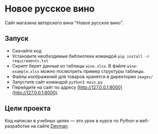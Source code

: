 # Новое русское вино

Сайт магазина авторского вина "Новое русское вино".

## Запуск

- Скачайте код
- Установите необходимые библиотеки командой `pip install -r requirements.txt`
- Скрипт берет данные из таблицы `wine.xlsx`. В файле `wine-example.xlsx`
  можно посмотреть пример структуры таблицы.
- Файлы изображений для товаров хранятся в директории `images/`  
- Запустите сайт командой `python3 main.py`
- Перейдите на сайт по адресу [http://127.0.0.1:8000](http://127.0.0.1:8000).

## Цели проекта

Код написан в учебных целях — это урок в курсе по Python и веб-разработке на сайте [Devman](https://dvmn.org).

